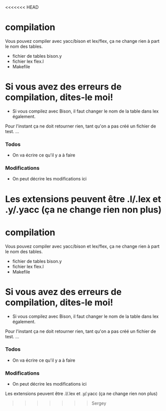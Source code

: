 <<<<<<< HEAD
# compilation



Vous pouvez compiler avec yacc/bison et lex/flex, ça ne change rien à part le nom des tables.

  - fichier de tables bison.y
  - fichier lex flex.l
  - Makefile

# Si vous avez des erreurs de compilation, dites-le moi!

  - Si vous compilez avec Bison, il faut changer le nom de la table dans lex également.


Pour l'instant ça ne doit retourner rien, tant qu'on a pas créé un fichier de test. ...


### Todos

 - On va écrire ce qu'il y a à faire

### Modifications 

 - On peut décrire les modifications ici


Les extensions peuvent être .l/.lex et .y/.yacc (ça ne change rien non plus)
=======
# compilation



Vous pouvez compiler avec yacc/bison et lex/flex, ça ne change rien à part le nom des tables.

  - fichier de tables bison.y
  - fichier lex flex.l
  - Makefile

# Si vous avez des erreurs de compilation, dites-le moi!

  - Si vous compilez avec Bison, il faut changer le nom de la table dans lex également.


Pour l'instant ça ne doit retourner rien, tant qu'on a pas créé un fichier de test. ...


### Todos

 - On va écrire ce qu'il y a à faire

### Modifications 

 - On peut décrire les modifications ici


Les extensions peuvent être .l/.lex et .y/.yacc (ça ne change rien non plus)
>>>>>>> Sergey
